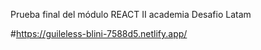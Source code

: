 Prueba final del módulo REACT II academia Desafio Latam

#https://guileless-blini-7588d5.netlify.app/
